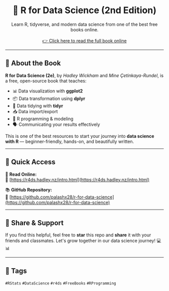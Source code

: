 <h1 align="center">📘 R for Data Science (2nd Edition)</h1>

<p align="center">
  Learn R, tidyverse, and modern data science from one of the best free books online.
  <br><br>
  <a href="https://r4ds.hadley.nz/intro.html" target="_blank">
    👉 Click here to read the full book online
  </a>
</p>

---

## 📖 About the Book

**R for Data Science (2e)**, by *Hadley Wickham* and *Mine Çetinkaya-Rundel*, is a free, open-source book that teaches:

- 📊 Data visualization with **ggplot2**
- 📦 Data transformation using **dplyr**
- 🧹 Data tidying with **tidyr**
- 📥 Data import/export
- 🧠 R programming & modeling
- 🗣️ Communicating your results effectively

This is one of the best resources to start your journey into **data science with R** — beginner-friendly, hands-on, and beautifully written.

---

## 🚀 Quick Access

📘 **Read Online:**  
🔗 [https://r4ds.hadley.nz/intro.html](https://r4ds.hadley.nz/intro.html)

📚 **GitHub Repository:**  
🔗 [https://github.com/palashx28/r-for-data-science](https://github.com/palashx28/r-for-data-science)

---

## 🙌 Share & Support

If you find this helpful, feel free to **star** this repo and **share** it with your friends and classmates. Let's grow together in our data science journey! 💻📊

---

## 📌 Tags
`#RStats` `#DataScience` `#r4ds` `#FreeBooks` `#RProgramming`
